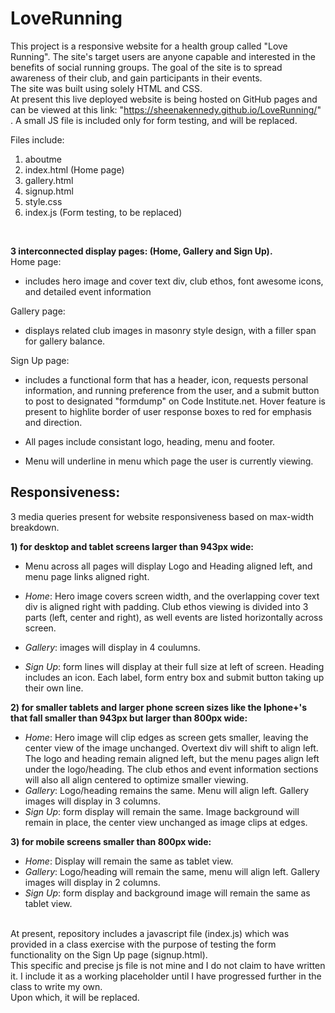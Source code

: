 # LoveRunning <br>
This project is a responsive website for a health group called "Love Running". The site's target users are anyone capable and interested in the benefits of social running groups. The goal of the site is to spread awareness of their club, and gain participants in their events. <br>
The site was built using solely HTML and CSS. <br>
At present this live deployed website is being hosted on GitHub pages and can be viewed at this link: "https://sheenakennedy.github.io/LoveRunning/" .
A small JS file is included only for form testing, and will be replaced. <br>

Files include:
1) aboutme
2) index.html (Home page)
3) gallery.html
4) signup.html
5) style.css
6) index.js (Form testing, to be replaced)

<br>

**3 interconnected display pages: (Home, Gallery and Sign Up).** <br>
Home page:
- includes hero image and cover text div, club ethos, font awesome icons, and detailed event information <br>

Gallery page: 
- displays related club images in masonry style design, with a filler span for gallery balance. <br>

Sign Up page: 
- includes a functional form that has a header, icon, requests personal information, and running preference from the user, and a submit button to post to designated "formdump" on Code Institute.net. Hover feature is present to highlite border of user response boxes to red for emphasis and direction.<br>

- All pages include consistant logo, heading, menu and footer. <br>
- Menu will underline in menu which page the user is currently viewing. <br>


## Responsiveness: <br>
3 media queries present for website responsiveness based on max-width breakdown. <br>

**1) for desktop and tablet screens larger than 943px wide:** <br>
  - Menu across all pages will display Logo and Heading aligned left, and menu page links aligned right.

  - *Home*:  Hero image covers screen width, and the overlapping cover text div is aligned right with padding. Club ethos viewing is divided into 3 parts (left, center and right), as well events are listed horizontally across screen.<br>

  - *Gallery*:  images will display in 4 coulumns. <br>

  - *Sign Up*:  form lines will display at their full size at left of screen. Heading includes an icon. Each label, form entry box and submit button taking up their own line.

**2) for smaller tablets and larger phone screen sizes like the Iphone+'s that fall smaller than 943px but larger than 800px wide:** <br>
- *Home*: Hero image will clip edges as screen gets smaller, leaving the center view of the image unchanged. Overtext div will shift to align left. The logo and heading remain aligned left, but the menu pages align left under the logo/heading. The club ethos and event information sections will also all align centered to optimize smaller viewing. 
- *Gallery*: Logo/heading remains the same. Menu will align left. Gallery images will display in 3 columns.
- *Sign Up*: form display will remain the same. Image background will remain in place, the center view unchanged as image clips at edges.

**3) for mobile screens smaller than 800px wide:** <br>
- *Home*: Display will remain the same as tablet view.
- *Gallery*: Logo/heading will remain the same, menu will align left. Gallery images will display in 2 columns.
- *Sign Up*: form display and background image will remain the same as tablet view.

<br>
At present, repository includes a javascript file (index.js) which was provided in a class exercise with the purpose of testing the form functionality on the Sign Up page (signup.html).
<br>
This specific and precise js file is not mine and I do not claim to have written it. I include it as a working placeholder until I have progressed further in the class to write my own.
<br>
Upon which, it will be replaced.


